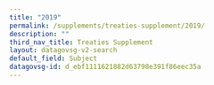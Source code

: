 ```yaml
---
title: "2019"
permalink: /supplements/treaties-supplement/2019/
description: ""
third_nav_title: Treaties Supplement
layout: datagovsg-v2-search
default_field: Subject
datagovsg-id: d_ebf1111621882d63798e391f86eec35a
---
```

